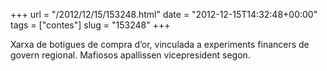 +++
url = "/2012/12/15/153248.html"
date = "2012-12-15T14:32:48+00:00"
tags = ["contes"]
slug = "153248"
+++

Xarxa de botigues de compra d’or, vinculada a experiments financers de govern regional. Mafiosos apallissen vicepresident segon.
